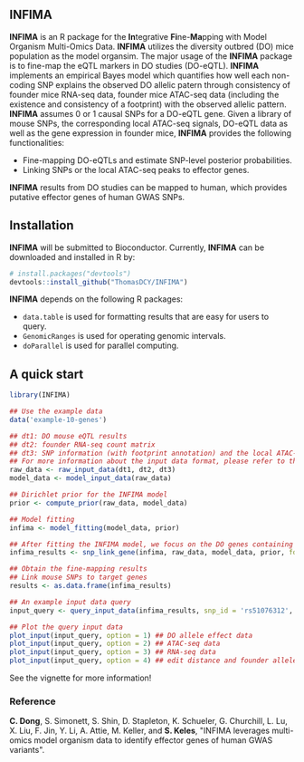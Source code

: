 ## INFIMA
**INFIMA** is an R package for the **In**tegrative **Fi**ne-**Ma**pping with Model Organism Multi-Omics Data. **INFIMA** utilizes the diversity outbred (DO) mice population as the model organsim. The major usage of the **INFIMA** package is to fine-map the eQTL markers in DO studies (DO-eQTL). **INFIMA** implements an empirical Bayes model which quantifies how well each non-coding SNP explains the observed DO allelic patern through consistency of founder mice RNA-seq data, founder mice ATAC-seq data (including the existence and consistency of a footprint) with the observed allelic pattern. **INFIMA** assumes 0 or 1 causal SNPs for a DO-eQTL gene. Given a library of mouse SNPs, the corresponding local ATAC-seq signals, DO-eQTL data as well as the gene expression in founder mice, **INFIMA** provides the following functionalities:

* Fine-mapping DO-eQTLs and estimate SNP-level posterior probabilities.
* Linking SNPs or the local ATAC-seq peaks to effector genes.

**INFIMA** results from DO studies can be mapped to human, which provides putative effector genes of human GWAS SNPs.

## Installation

**INFIMA** will be submitted to Bioconductor. Currently, **INFIMA** can be downloaded and installed in R by: 

```r
# install.packages("devtools")
devtools::install_github("ThomasDCY/INFIMA")
```

**INFIMA** depends on the following R packages:

* `data.table` is used for formatting results that are easy for users to query.
* `GenomicRanges` is used for operating genomic intervals.
* `doParallel` is used for parallel computing.

## A quick start

```r
library(INFIMA)

## Use the example data
data('example-10-genes')

## dt1: DO mouse eQTL results
## dt2: founder RNA-seq count matrix
## dt3: SNP information (with footprint annotation) and the local ATAC-seq signal
## For more information about the input data format, please refer to the vignette or ?raw_input_data
raw_data <- raw_input_data(dt1, dt2, dt3)
model_data <- model_input_data(raw_data)

## Dirichlet prior for the INFIMA model
prior <- compute_prior(raw_data, model_data)

## Model fitting
infima <- model_fitting(model_data, prior)

## After fitting the INFIMA model, we focus on the DO genes containing a causal SNP
infima_results <- snp_link_gene(infima, raw_data, model_data, prior, fdr = 0.05, cum.pprob = 0.8, cred.set = 0.5)

## Obtain the fine-mapping results
## Link mouse SNPs to target genes
results <- as.data.frame(infima_results)

## An example input data query
input_query <- query_input_data(infima_results, snp_id = 'rs51076312', ensembl = 'ENSMUSG00000037995', qtl_marker = '1_172713578')

## Plot the query input data
plot_input(input_query, option = 1) ## DO allele effect data
plot_input(input_query, option = 2) ## ATAC-seq data
plot_input(input_query, option = 3) ## RNA-seq data
plot_input(input_query, option = 4) ## edit distance and founder allele effect


```

See the vignette for more information!

### Reference

**C. Dong**, S. Simonett, S. Shin, D. Stapleton, K. Schueler, G. Churchill, L. Lu, X. Liu, F. Jin, Y. Li, A. Attie, M. Keller, and **S. Keles**, "INFIMA leverages multi-omics model organism data to identify effector genes of human GWAS variants".


